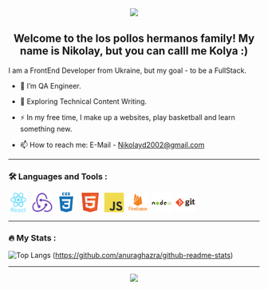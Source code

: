 <div id="header" align="center">
  <img src="https://media.giphy.com/media/NytMLKyiaIh6VH9SPm/giphy.gif" width="200"/>
</div>


<h2 align="center">
  Welcome to the los pollos hermanos family!
  My name is Nikolay, but you can calll me Kolya :)
</h1>

I am a FrontEnd Developer from Ukraine, but my goal - to be a FullStack.

- :telescope: I’m QA Engineer.

- :seedling: Exploring Technical Content Writing.

- :zap: In my free time, I make up a websites, play basketball and learn something new.

- :mailbox: How to reach me: E-Mail - Nikolayd2002@gmail.com

---

### :hammer_and_wrench: Languages and Tools :

<div>
  <img src="https://github.com/devicons/devicon/blob/master/icons/react/react-original-wordmark.svg" title="React" alt="React" width="40" height="40"/>&nbsp;
  <img src="https://github.com/devicons/devicon/blob/master/icons/redux/redux-original.svg" title="Redux" alt="Redux " width="40" height="40"/>&nbsp;
  <img src="https://github.com/devicons/devicon/blob/master/icons/css3/css3-plain-wordmark.svg"  title="CSS3" alt="CSS" width="40" height="40"/>&nbsp;
  <img src="https://github.com/devicons/devicon/blob/master/icons/html5/html5-original.svg" title="HTML5" alt="HTML" width="40" height="40"/>&nbsp;
  <img src="https://github.com/devicons/devicon/blob/master/icons/javascript/javascript-original.svg" title="JavaScript" alt="JavaScript" width="40" height="40"/>&nbsp;
  <img src="https://github.com/devicons/devicon/blob/master/icons/firebase/firebase-plain-wordmark.svg" title="Firebase" alt="Firebase" width="40" height="40"/>&nbsp;
  <img src="https://github.com/devicons/devicon/blob/master/icons/nodejs/nodejs-original-wordmark.svg" title="NodeJS" alt="NodeJS" width="40" height="40"/>&nbsp;
  <img src="https://github.com/devicons/devicon/blob/master/icons/git/git-original-wordmark.svg" title="Git" **alt="Git" width="40" height="40"/>
</div>

---

### :fire: My Stats :
![Top Langs](https://github-readme-stats.vercel.app/api/top-langs/?username=NikolayLV&layout=compact)
(https://github.com/anuraghazra/github-readme-stats)

---

<div id="header" align="center">
  <img src="https://media.giphy.com/media/XIqCQx02E1U9W/giphy.gif" width="400"/>
</div>


